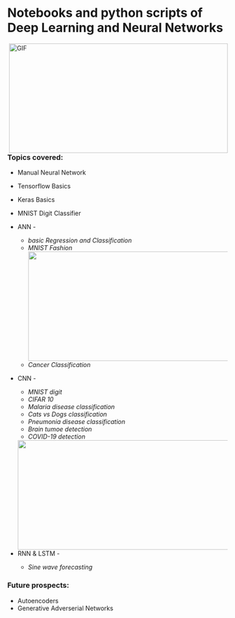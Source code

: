 <h1>Notebooks and python scripts of Deep Learning and Neural Networks</h1>
<img align="right" alt="GIF" height="250px" width="500px" src="https://media.giphy.com/media/26xBtSyoi5hUUkCEo/giphy.gif" />


<h3>Topics covered:</h3>

* Manual Neural Network
* Tensorflow Basics
* Keras Basics
* MNIST Digit Classifier
* ANN -
     * <i>basic Regression and Classification</i>
     * <i>MNIST Fashion</i><img align="right" height="250px" width="500px" src="https://c.tenor.com/C0AZ4iV9seYAAAAM/convolution-math.gif">
     * <i>Cancer Classification</i>
     
* CNN - 
    * <i>MNIST digit</i>
    * <i>CIFAR 10</i>
    * <i>Malaria disease classification</i>
    * <i>Cats vs Dogs classification</i>
    * <i>Pneumonia disease classification </i>
    * <i>Brain tumoe detection</i>
    * <i>COVID-19 detection</i>
    <img align="right" height="250px" width="500px" src="https://miro.medium.com/max/720/1*goJVQs-p9kgLODFNyhl9zA.gif">

 * RNN & LSTM -
    * <i>Sine wave forecasting</i>

<h3>Future prospects:</h3>

* Autoencoders
* Generative Adverserial Networks
